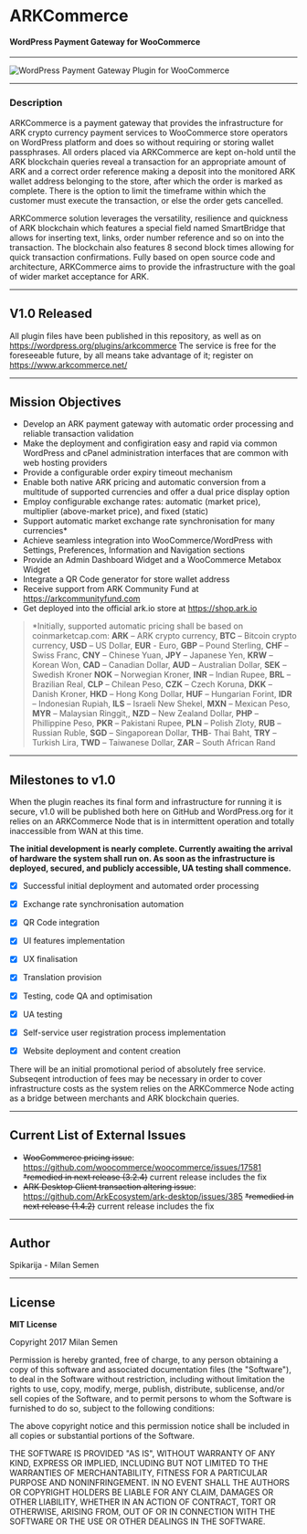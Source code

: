 # **ARKCommerce**
#### WordPress Payment Gateway for WooCommerce
----------

![WordPress Payment Gateway Plugin for WooCommerce](https://imgur.com/HaXPX4D.jpg)

----------

### **Description**
ARKCommerce is a payment gateway that provides the infrastructure for ARK crypto currency payment services to WooCommerce store operators on WordPress platform and does so without requiring or storing wallet passphrases. All orders placed via ARKCommerce are kept on-hold until the ARK blockchain queries reveal a transaction for an appropriate amount of ARK and a correct order reference making a deposit into the monitored ARK wallet address belonging to the store, after which the order is marked as complete. There is the option to limit the timeframe within which the customer must execute the transaction, or else the order gets cancelled.

ARKCommerce solution leverages the versatility, resilience and quickness of ARK blockchain which features a special field named SmartBridge that allows for inserting text, links, order number reference and so on into the transaction. The blockchain also features 8 second block times allowing for quick transaction confirmations. Fully based on open source code and architecture, ARKCommerce aims to provide the infrastructure with the goal of wider market acceptance for ARK.

----------

## **V1.0 Released**

All plugin files have been published in this repository, as well as on https://wordpress.org/plugins/arkcommerce
The service is free for the foreseeable future, by all means take advantage of it; register on https://www.arkcommerce.net/

----------

## **Mission Objectives**
 - Develop an ARK payment gateway with automatic order processing and reliable transaction validation
 - Make the deployment and configiration easy and rapid via common WordPress and cPanel administration interfaces that are common with web hosting providers
 - Provide a configurable order expiry timeout mechanism
 - Enable both native ARK pricing and automatic conversion from a multitude of supported currencies and offer a dual price display option
 - Employ configurable exchange rates: automatic (market price), multiplier (above-market price), and fixed (static)
 - Support automatic market exchange rate synchronisation for many currencies*
 - Achieve seamless integration into WooCommerce/WordPress with Settings, Preferences, Information and Navigation sections
 - Provide an Admin Dashboard Widget and a WooCommerce Metabox Widget
 - Integrate a QR Code generator for store wallet address
 - Receive support from ARK Community Fund at https://arkcommunityfund.com
 - Get deployed into the official ark.io store at https://shop.ark.io

> *Initially, supported automatic pricing shall be based on coinmarketcap.com: **ARK** – ARK crypto currency, **BTC** – Bitcoin crypto currency, **USD** – US Dollar, **EUR** - Euro, **GBP** – Pound Sterling, **CHF** – Swiss Franc, **CNY** – Chinese Yuan, **JPY** – Japanese Yen, **KRW** – Korean Won, **CAD** – Canadian Dollar, **AUD** – Australian Dollar, **SEK** – Swedish Kroner **NOK** – Norwegian Kroner, **INR** – Indian Rupee, **BRL** – Brazilian Real, **CLP** – Chilean Peso, **CZK** – Czech Koruna, **DKK** – Danish Kroner, **HKD** – Hong Kong Dollar, **HUF** – Hungarian Forint, **IDR** – Indonesian Rupiah, **ILS** – Israeli New Shekel, **MXN** – Mexican Peso, **MYR** – Malaysian Ringgit,, **NZD** – New Zealand Dollar, **PHP** – Phillippine Peso, **PKR** – Pakistani Rupee, **PLN** – Polish Zloty, **RUB** – Russian Ruble, **SGD** – Singaporean Dollar, **THB**- Thai Baht, **TRY** – Turkish Lira, **TWD** – Taiwanese Dollar, **ZAR** – South African Rand

----------

## **Milestones to v1.0**
When the plugin reaches its final form and infrastructure for running it is secure, v1.0 will be published both here on GitHub and WordPress.org for it relies on an ARKCommerce Node that is in intermittent operation and totally inaccessible from WAN at this time.

**The initial development is nearly complete. Currently awaiting the arrival of hardware the system shall run on. As soon as the infrastructure is deployed, secured, and publicly accessible, UA testing shall commence.**

  - [x] Successful initial deployment and automated order processing
 
  - [x] Exchange rate synchronisation automation
 
  - [x] QR Code integration
 
  - [x] UI features implementation
 
  - [x] UX finalisation
 
  - [x] Translation provision
 
  - [x] Testing, code QA and optimisation
 
  - [x] UA testing
 
  - [X] Self-service user registration process implementation
 
  - [x] Website deployment and content creation
 
There will be an initial promotional period of absolutely free service. Subseqent introduction of fees may be necessary in order to cover infrastructure costs as the system relies on the ARKCommerce Node acting as a bridge between merchants and ARK blockchain queries.

----------
## **Current List of External Issues**
 - <s>WooCommerce pricing issue</s>: https://github.com/woocommerce/woocommerce/issues/17581
<s>*remedied in next release (3.2.4)</s> current release includes the fix
 - <s>ARK Desktop Client transaction altering issue</s>: https://github.com/ArkEcosystem/ark-desktop/issues/385
<s>*remedied in next release (1.4.2)</s> current release includes the fix

----------
## **Author**
Spikarija - Milan Semen

----------
## **License**

**MIT License**

Copyright 2017 Milan Semen

Permission is hereby granted, free of charge, to any person obtaining a copy of this software and associated documentation files (the "Software"), to deal in the Software without restriction, including without limitation the rights to use, copy, modify, merge, publish, distribute, sublicense, and/or sell copies of the Software, and to permit persons to whom the Software is furnished to do so, subject to the following conditions:

The above copyright notice and this permission notice shall be included in all copies or substantial portions of the Software.

THE SOFTWARE IS PROVIDED "AS IS", WITHOUT WARRANTY OF ANY KIND, EXPRESS OR IMPLIED, INCLUDING BUT NOT LIMITED TO THE WARRANTIES OF MERCHANTABILITY, FITNESS FOR A PARTICULAR PURPOSE AND NONINFRINGEMENT. IN NO EVENT SHALL THE AUTHORS OR COPYRIGHT HOLDERS BE LIABLE FOR ANY CLAIM, DAMAGES OR OTHER LIABILITY, WHETHER IN AN ACTION OF CONTRACT, TORT OR OTHERWISE, ARISING FROM, OUT OF OR IN CONNECTION WITH THE SOFTWARE OR THE USE OR OTHER DEALINGS IN THE SOFTWARE.
